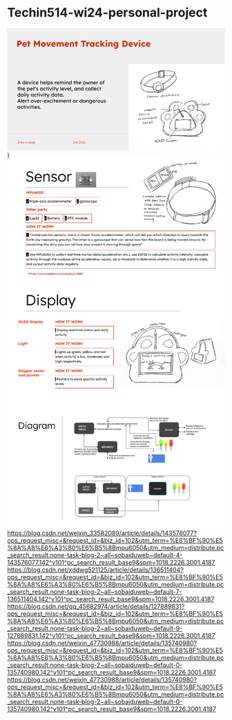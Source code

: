 # Techin514-wi24-personal-project
![Pet Movement Tracking Device.png](https://github.com/jhuang404/Techin514-wi24-personal-project/blob/main/img/Pet%20Movement%20Tracking%20Device.png))
![Pet Movement Tracking Device(1).png](https://github.com/jhuang404/Techin514-wi24-personal-project/blob/main/img/Pet%20Movement%20Tracking%20Device%20(1).png)
![Pet Movement Tracking Device(2).png](https://github.com/jhuang404/Techin514-wi24-personal-project/blob/main/img/Pet%20Movement%20Tracking%20Device%20(2).png)
![Pet Movement Tracking Device(3).png](https://github.com/jhuang404/Techin514-wi24-personal-project/blob/main/img/Pet%20Movement%20Tracking%20Device%20(3).png)
https://blog.csdn.net/weixin_33582089/article/details/143576077?ops_request_misc=&request_id=&biz_id=102&utm_term=%E8%BF%90%E5%8A%A8%E6%A3%80%E6%B5%8Bmpu6050&utm_medium=distribute.pc_search_result.none-task-blog-2~all~sobaiduweb~default-4-143576077.142^v101^pc_search_result_base9&spm=1018.2226.3001.4187
https://blog.csdn.net/xddwg521125/article/details/136511404?ops_request_misc=&request_id=&biz_id=102&utm_term=%E8%BF%90%E5%8A%A8%E6%A3%80%E6%B5%8Bmpu6050&utm_medium=distribute.pc_search_result.none-task-blog-2~all~sobaiduweb~default-7-136511404.142^v101^pc_search_result_base9&spm=1018.2226.3001.4187
https://blog.csdn.net/qq_45682974/article/details/127889831?ops_request_misc=&request_id=&biz_id=102&utm_term=%E8%BF%90%E5%8A%A8%E6%A3%80%E6%B5%8Bmpu6050&utm_medium=distribute.pc_search_result.none-task-blog-2~all~sobaiduweb~default-9-127889831.142^v101^pc_search_result_base9&spm=1018.2226.3001.4187
https://blog.csdn.net/weixin_47730988/article/details/135740980?ops_request_misc=&request_id=&biz_id=102&utm_term=%E8%BF%90%E5%8A%A8%E6%A3%80%E6%B5%8Bmpu6050&utm_medium=distribute.pc_search_result.none-task-blog-2~all~sobaiduweb~default-0-135740980.142^v101^pc_search_result_base9&spm=1018.2226.3001.4187
https://blog.csdn.net/weixin_47730988/article/details/135740980?ops_request_misc=&request_id=&biz_id=102&utm_term=%E8%BF%90%E5%8A%A8%E6%A3%80%E6%B5%8Bmpu6050&utm_medium=distribute.pc_search_result.none-task-blog-2~all~sobaiduweb~default-0-135740980.142^v101^pc_search_result_base9&spm=1018.2226.3001.4187
